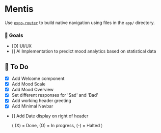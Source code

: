 # Mentis

Use [`expo-router`](https://expo.github.io/router) to build native navigation using files in the `app/` directory.

### 🚀 Goals

- [O] UI/UX
- [] AI Implementation to predict mood analytics based on statistical data


## 📝 To Do

- [X] Add Welcome component
- [X] Add Mood Scale
- [X] Add Mood Overview
- [X] Set different responses for 'Sad' and 'Bad'
- [X] Add working header greeting
- [X] Add Minimal Navbar
- [] Add Date display on right of header

    ( (X) = Done, (O) = In progress, (-) = Halted )
